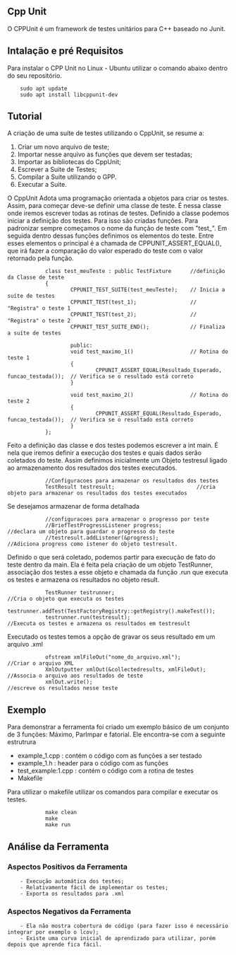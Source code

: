 ## Cpp Unit

O CPPUnit é um framework de testes unitários para C++ baseado no Junit. 



## Intalação e pré Requisitos

Para instalar o CPP Unit no Linux - Ubuntu utilizar o comando abaixo dentro do seu repositório.

        sudo apt update
        sudo apt install libcppunit-dev

## Tutorial

A criação de uma suíte de testes utilizando o CppUnit, se resume a:

1. Criar um novo arquivo de teste;
2. Importar nesse arquivo as funções que devem ser testadas;
3. Importar as bibliotecas do CppUnit;
4. Escrever a Suite de Testes;
5. Compilar a Suite utilizando o GPP.
6. Executar a Suite.

O CppUnit Adota uma programação orientada a objetos para criar os testes. Assim, para começar deve-se definir uma classe de teste. É nessa classe onde iremos escrever todas as rotinas de testes. Definido a classe podemos iniciar a definição dos testes. Para isso são criadas funções. Para padronizar sempre começamos o nome da função de teste com "test_". Em seguida dentro dessas funções definimos os elementos do teste. Entre esses elementos o principal é a chamada de CPPUNIT_ASSERT_EQUAL(), que irá fazer a comparação do valor esperado do teste com o valor retornado pela função.

                class test_meuTeste : public TestFixture      //definição da Classe de teste
                {
                        CPPUNIT_TEST_SUITE(test_meuTeste);    // Inicia a suíte de testes
                        CPPUNIT_TEST(test_1);                 // "Registra" o teste 1
                        CPPUNIT_TEST(test_2);                 // "Registra" o teste 2 
                        CPPUNIT_TEST_SUITE_END();             // Finaliza a suíte de testes

                        public:
                        void test_maximo_1()                  // Rotina do teste 1
                        {
                                CPPUNIT_ASSERT_EQUAL(Resultado_Esperado, funcao_testada());  // Verifica se o resultado está correto
                        }

                        void test_maximo_2()                  // Rotina do teste 2
                        {
                                CPPUNIT_ASSERT_EQUAL(Resultado_Esperado, funcao_testada());  // Verifica se o resultado está correto
                        }
                };


Feito a definição das classe e dos testes podemos escrever a int main. É nela que iremos definir a execução dos testes e quais dados serão coletados do teste. Assim definimos inicialmente um Objeto testresul ligado ao armazenamento dos resultados dos testes executados.

                //Configuracoes para armazenar os resultados dos testes
                TestResult testresult;                          //cria objeto para armazenar os resultados dos testes executados

Se desejamos armazenar de forma detalhada 


                //configuracoes para armazenar o progresso por teste
                //BriefTestProgressListener progress;             //declara um objeto para guardar o progresso do teste
                //testresult.addListener(&progress);              //Adiciona progress como istener do objeto testresult. 



Definido o que será coletado, podemos partir para execução de fato do teste dentro da main. Ela é feita pela criação de um objeto TestRunner, associação dos testes a esse objeto e chamada da função .run que executa os testes e armazena os resultados no objeto result.

                TestRunner testrunner;                                                  //Cria o objeto que executa os testes
                testrunner.addTest(TestFactoryRegistry::getRegistry().makeTest());
                testrunner.run(testresult);                                             //Executa os testes e armazena os resultados em testresult

Executado os testes temos a opção de gravar os seus resultado em um arquivo .xml

                ofstream xmlFileOut("nome_do_arquivo.xml");                      //Criar o arquivo XML 
                XmlOutputter xmlOut(&collectedresults, xmlFileOut);              //Associa o arquivo aos resultados de teste
                xmlOut.write();                                                  //escreve os resultados nesse teste


## Exemplo

Para demonstrar a ferramenta foi criado um exemplo básico de um conjunto de 3 funções: Máximo, ParImpar e fatorial. Ele encontra-se com a seguinte estrutrura

- example_1.cpp : contém o código com as funções a ser testado
- example_1.h : header para o código com as funções
- test_example:1.cpp : contém o código com a rotina de testes
- Makefile

Para utilizar o makefile utilizar os comandos para compilar e executar os testes.

                make clean
                make 
                make run 



## Análise da Ferramenta

### Aspectos Positivos da Ferramenta

        - Execução automática dos testes;
        - Relativamente fácil de implementar os testes;
        - Exporta os resultados para .xml

### Aspectos Negativos da Ferramenta

        - Ela não mostra cobertura de código (para fazer isso é necessário integrar por exemplo o lcov);
        - Existe uma curva inicial de aprendizado para utilizar, porém depois que aprende fica fácil.
        